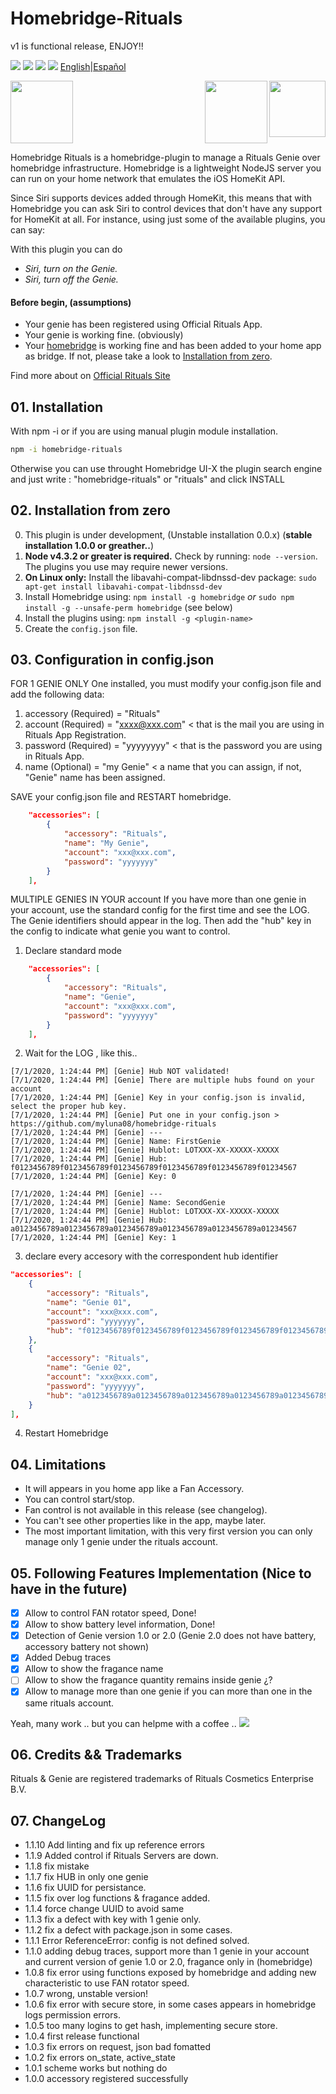 # Homebridge-Rituals

v1 is functional release, ENJOY!!

<img src="https://img.shields.io/badge/stage-stable-green"> <img src="https://img.shields.io/badge/completion-90%25-yellow"> <img src="https://img.shields.io/badge/license-MIT-green"> <a href="https://www.paypal.com/cgi-bin/webscr?cmd=_donations&business=4YXRZVGSVNAEE&item_name=Just+for+a+coffe&currency_code=EUR&source=url"><img src="https://img.shields.io/static/v1?label=Buy%20me%20a%20coffee&message=using%20paypal&color=green"></a> <a align="right" href="https://github.com/myluna08/homebridge-rituals/blob/master/README.md">English</a>|<a align="right" href="https://github.com/myluna08/homebridge-rituals/blob/master/README_ES.md">Español</a>

<img src="https://user-images.githubusercontent.com/19808920/58770949-bd9c7900-857f-11e9-8558-5dfaffddffda.png" height="100"> <img src="https://encrypted-tbn0.gstatic.com/images?q=tbn:ANd9GcRoyOlRgCEZSyCrf2Ika_luW6N9ridvyC1Genb49xCQyLbc5eMG&s" height="90" align="right"> <img src="https://www.rituals.com/dw/image/v2/BBKL_PRD/on/demandware.static/-/Sites-rituals-products/default/dw7656c020/images/zoom/1106834_WirelessperfumeDiffuserPROAPrimary.png?sw=500&sh=500&sm=fit&q=100" height="100" align="right">

Homebridge Rituals is a homebridge-plugin to manage a Rituals Genie over homebridge infrastructure.
Homebridge is a lightweight NodeJS server you can run on your home network that emulates the iOS HomeKit API.

Since Siri supports devices added through HomeKit, this means that with Homebridge you can ask Siri to control devices that don't have any support for HomeKit at all. For instance, using just some of the available plugins, you can say:

With this plugin you can do

- _Siri, turn on the Genie._
- _Siri, turn off the Genie._

#### Before begin, (assumptions)

- Your genie has been registered using Official Rituals App.
- Your genie is working fine. (obviously)
- Your <a href="https://github.com/nfarina/homebridge">homebridge</a> is working fine and has been added to your home app as bridge. If not, please take a look to <a href="#considerations">Installation from zero</a>.

Find more about on <a href="https://www.rituals.com/es-es/faqs.html?catid=faq-perfume-genie&qid=fag-what-is-the-perfume-genie-and-what-can-it-do">Official Rituals Site</a>

## 01. Installation

With npm -i or if you are using manual plugin module installation.

```sh
npm -i homebridge-rituals
```

Otherwise you can use throught Homebridge UI-X the plugin search engine and just write : "homebridge-rituals" or "rituals" and click INSTALL

## 02. Installation from zero

0. This plugin is under development, (Unstable installation 0.0.x) (**stable installation 1.0.0 or greather..**)
1. **Node v4.3.2 or greater is required.** Check by running: `node --version`. The plugins you use may require newer versions.
2. **On Linux only:** Install the libavahi-compat-libdnssd-dev package: `sudo apt-get install libavahi-compat-libdnssd-dev`
3. Install Homebridge using: `npm install -g homebridge` _or_ `sudo npm install -g --unsafe-perm homebridge` (see below)
4. Install the plugins using: `npm install -g <plugin-name>`
5. Create the `config.json` file.

## 03. Configuration in config.json

FOR 1 GENIE ONLY
One installed, you must modify your config.json file and add the following data:

1. accessory (Required) = "Rituals"
2. account (Required) = "xxxx@xxx.com" < that is the mail you are using in Rituals App Registration.
3. password (Required) = "yyyyyyyy" < that is the password you are using in Rituals App.
4. name (Optional) = "my Genie" < a name that you can assign, if not, "Genie" name has been assigned.

SAVE your config.json file and RESTART homebridge.

```json
    "accessories": [
        {
            "accessory": "Rituals",
            "name": "My Genie",
            "account": "xxx@xxx.com",
            "password": "yyyyyyy"
        }
    ],
```

MULTIPLE GENIES IN YOUR account
If you have more than one genie in your account, use the standard config for the first time and see the LOG. The Genie identifiers should appear in the log. Then add the "hub" key in the config to indicate what genie you want to control.

1. Declare standard mode

```json
    "accessories": [
        {
            "accessory": "Rituals",
            "name": "Genie",
            "account": "xxx@xxx.com",
            "password": "yyyyyyy"
        }
    ],
```

2. Wait for the LOG , like this..

```
[7/1/2020, 1:24:44 PM] [Genie] Hub NOT validated!
[7/1/2020, 1:24:44 PM] [Genie] There are multiple hubs found on your account
[7/1/2020, 1:24:44 PM] [Genie] Key in your config.json is invalid, select the proper hub key.
[7/1/2020, 1:24:44 PM] [Genie] Put one in your config.json > https://github.com/myluna08/homebridge-rituals
[7/1/2020, 1:24:44 PM] [Genie] ---
[7/1/2020, 1:24:44 PM] [Genie] Name: FirstGenie
[7/1/2020, 1:24:44 PM] [Genie] Hublot: LOTXXX-XX-XXXXX-XXXXX
[7/1/2020, 1:24:44 PM] [Genie] Hub: f0123456789f0123456789f0123456789f0123456789f0123456789f01234567
[7/1/2020, 1:24:44 PM] [Genie] Key: 0

[7/1/2020, 1:24:44 PM] [Genie] ---
[7/1/2020, 1:24:44 PM] [Genie] Name: SecondGenie
[7/1/2020, 1:24:44 PM] [Genie] Hublot: LOTXXX-XX-XXXXX-XXXXX
[7/1/2020, 1:24:44 PM] [Genie] Hub: a0123456789a0123456789a0123456789a0123456789a0123456789a01234567
[7/1/2020, 1:24:44 PM] [Genie] Key: 1
```

3. declare every accesory with the correspondent hub identifier

```json
"accessories": [
    {
        "accessory": "Rituals",
        "name": "Genie 01",
        "account": "xxx@xxx.com",
        "password": "yyyyyyy",
        "hub": "f0123456789f0123456789f0123456789f0123456789f0123456789f01234567"
    },
    {
        "accessory": "Rituals",
        "name": "Genie 02",
        "account": "xxx@xxx.com",
        "password": "yyyyyyy",
        "hub": "a0123456789a0123456789a0123456789a0123456789a0123456789a01234567"
    }
],
```

4. Restart Homebridge

## 04. Limitations

- It will appears in you home app like a Fan Accessory.
- You can control start/stop.
- Fan control is not available in this release (see changelog).
- You can't see other properties like in the app, maybe later.
- The most important limitation, with this very first version you can only manage only 1 genie under the rituals account.

## 05. Following Features Implementation (Nice to have in the future)

- [x] Allow to control FAN rotator speed, Done!
- [x] Allow to show battery level information, Done!
- [x] Detection of Genie version 1.0 or 2.0 (Genie 2.0 does not have battery, accessory battery not shown)
- [x] Added Debug traces
- [x] Allow to show the fragance name
- [ ] Allow to show the fragance quantity remains inside genie ¿?
- [x] Allow to manage more than one genie if you can more than one in the same rituals account.

Yeah, many work .. but you can helpme with a coffee .. <a href="https://www.paypal.com/cgi-bin/webscr?cmd=_donations&business=4YXRZVGSVNAEE&item_name=Just+for+a+coffee&currency_code=EUR&source=url"><img src="https://img.shields.io/static/v1?label=Buy%20me%20a%20coffe&message=using%20paypal&color=green"></a>

## 06. Credits && Trademarks

Rituals & Genie are registered trademarks of Rituals Cosmetics Enterprise B.V.

## 07. ChangeLog

- 1.1.10 Add linting and fix up reference errors
- 1.1.9 Added control if Rituals Servers are down.
- 1.1.8 fix mistake
- 1.1.7 fix HUB in only one genie
- 1.1.6 fix UUID for persistance.
- 1.1.5 fix over log functions & fragance added.
- 1.1.4 force change UUID to avoid same
- 1.1.3 fix a defect with key with 1 genie only.
- 1.1.2 fix a defect with package.json in some cases.
- 1.1.1 Error ReferenceError: config is not defined solved.
- 1.1.0 adding debug traces, support more than 1 genie in your account and current version of genie 1.0 or 2.0, fragance only in (homebridge)
- 1.0.8 fix error using functions exposed by homebridge and adding new characteristic to use FAN rotator speed.
- 1.0.7 wrong, unstable version!
- 1.0.6 fix error with secure store, in some cases appears in homebridge logs permission errors.
- 1.0.5 too many logins to get hash, implementing secure store.
- 1.0.4 first release functional
- 1.0.3 fix errors on request, json bad fomatted
- 1.0.2 fix errors on_state, active_state
- 1.0.1 scheme works but nothing do
- 1.0.0 accessory registered successfully
